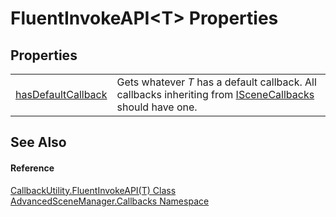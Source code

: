 # FluentInvokeAPI&lt;T&gt; Properties




## Properties
<table>
<tr>
<td><a href="P_AdvancedSceneManager_Callbacks_CallbackUtility_FluentInvokeAPI_1_hasDefaultCallback">hasDefaultCallback</a></td>
<td>Gets whatever <em>T</em> has a default callback. All callbacks inheriting from <a href="T_AdvancedSceneManager_Callbacks_ISceneCallbacks">ISceneCallbacks</a> should have one.</td></tr>
</table>

## See Also


#### Reference
<a href="T_AdvancedSceneManager_Callbacks_CallbackUtility_FluentInvokeAPI_1">CallbackUtility.FluentInvokeAPI(T) Class</a>  
<a href="N_AdvancedSceneManager_Callbacks">AdvancedSceneManager.Callbacks Namespace</a>  
